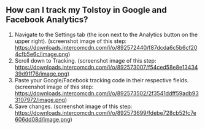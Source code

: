 ## How can I track my Tolstoy in Google and Facebook Analytics?

1. Navigate to the Settings tab (the icon next to the Analytics button on the upper right). (screenshot image of this step: https://downloads.intercomcdn.com/i/o/892572440/f87dcda6c5b6cf204cfb5e6c/image.png) 
2. Scroll down to Tracking. (screenshot image of this step: https://downloads.intercomcdn.com/i/o/892573007/f54ced58e8e1343439d91f76/image.png) 
3. Paste your Google/Facebook tracking code in their respective fields. (screenshot image of this step: https://downloads.intercomcdn.com/i/o/892573502/2f3541ddff59adb933107972/image.png) 
4. Save changes. (screenshot image of this step: https://downloads.intercomcdn.com/i/o/892573699/fdebe728cb52fc7e606dd08d/image.png) 
